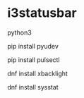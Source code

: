# i3statusbar

python3

pip install pyudev

pip install pulsectl

dnf install xbacklight

dnf install sysstat
